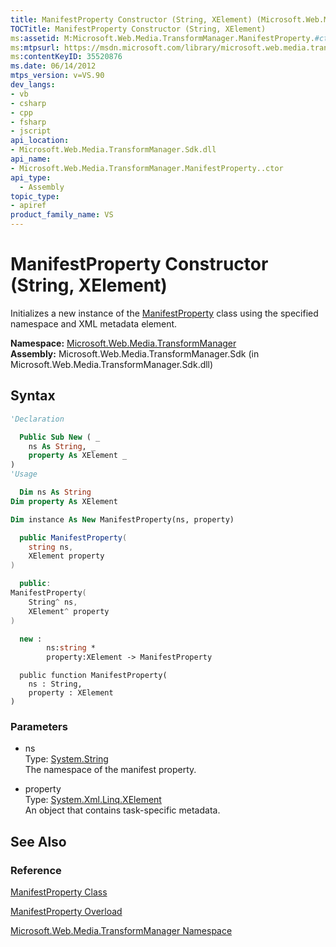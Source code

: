 ```yaml
---
title: ManifestProperty Constructor (String, XElement) (Microsoft.Web.Media.TransformManager)
TOCTitle: ManifestProperty Constructor (String, XElement)
ms:assetid: M:Microsoft.Web.Media.TransformManager.ManifestProperty.#ctor(System.String,System.Xml.Linq.XElement)
ms:mtpsurl: https://msdn.microsoft.com/library/microsoft.web.media.transformmanager.manifestproperty.manifestproperty(v=VS.90)
ms:contentKeyID: 35520876
ms.date: 06/14/2012
mtps_version: v=VS.90
dev_langs:
- vb
- csharp
- cpp
- fsharp
- jscript
api_location:
- Microsoft.Web.Media.TransformManager.Sdk.dll
api_name:
- Microsoft.Web.Media.TransformManager.ManifestProperty..ctor
api_type:
  - Assembly
topic_type:
- apiref
product_family_name: VS
---
```


# ManifestProperty Constructor (String, XElement)

Initializes a new instance of the [ManifestProperty](manifestproperty-class-microsoft-web-media-transformmanager.md) class using the specified namespace and XML metadata element.

**Namespace:**  [Microsoft.Web.Media.TransformManager](microsoft-web-media-transformmanager-namespace.md)  
**Assembly:**  Microsoft.Web.Media.TransformManager.Sdk (in Microsoft.Web.Media.TransformManager.Sdk.dll)

## Syntax

```vb
'Declaration

  Public Sub New ( _
    ns As String, _
    property As XElement _
)
'Usage

  Dim ns As String
Dim property As XElement

Dim instance As New ManifestProperty(ns, property)
```

```csharp
  public ManifestProperty(
    string ns,
    XElement property
)
```

```cpp
  public:
ManifestProperty(
    String^ ns,
    XElement^ property
)
```

``` fsharp
  new :
        ns:string *
        property:XElement -> ManifestProperty
```

```jscript
  public function ManifestProperty(
    ns : String,
    property : XElement
)
```

### Parameters

  - ns  
    Type: [System.String](https://msdn.microsoft.com/library/s1wwdcbf)  
    The namespace of the manifest property.  

<!-- end list -->

  - property  
    Type: [System.Xml.Linq.XElement](https://msdn.microsoft.com/library/bb340098)  
    An object that contains task-specific metadata.  

## See Also

### Reference

[ManifestProperty Class](manifestproperty-class-microsoft-web-media-transformmanager.md)

[ManifestProperty Overload](manifestproperty-constructor-microsoft-web-media-transformmanager.md)

[Microsoft.Web.Media.TransformManager Namespace](microsoft-web-media-transformmanager-namespace.md)
